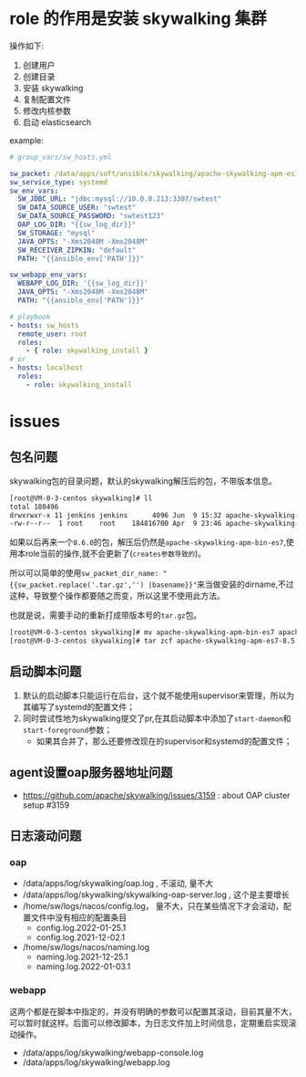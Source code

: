 # role 的作用是安装 skywalking 集群

操作如下:
1. 创建用户
2. 创建目录
3. 安装 skywalking
4. 复制配置文件
5. 修改内核参数
6. 启动 elasticsearch


example:
```yaml
# group_vars/sw_hosts.yml

sw_packet: /data/apps/soft/ansible/skywalking/apache-skywalking-apm-es7-8.5.0.tar.gz
sw_service_type: systemd
sw_env_vars:
  SW_JDBC_URL: "jdbc:mysql://10.0.0.213:3307/swtest"
  SW_DATA_SOURCE_USER: "swtest"
  SW_DATA_SOURCE_PASSWORD: "swtest123"
  OAP_LOG_DIR: "{{sw_log_dir}}"
  SW_STORAGE: "mysql"
  JAVA_OPTS: "-Xms2048M -Xmx2048M"
  SW_RECEIVER_ZIPKIN: "default"
  PATH: "{{ansible_env['PATH']}}"

sw_webapp_env_vars:
  WEBAPP_LOG_DIR: '{{sw_log_dir}}'
  JAVA_OPTS: "-Xms2048M -Xmx2048M"
  PATH: "{{ansible_env['PATH']}}"

# playbook
- hosts: sw_hosts
  remote_user: root
  roles:
    - { role: skywalking_install }
# or
- hosts: localhost
  roles:
    - role: skywalking_install

```

# issues


## 包名问题
skywalking包的目录问题，默认的skywalking解压后的包，不带版本信息。
```bash
[root@VM-0-3-centos skywalking]# ll
total 180496
drwxrwxr-x 11 jenkins jenkins      4096 Jun  9 15:32 apache-skywalking-apm-bin-es7
-rw-r--r--  1 root    root    184816700 Apr  9 23:46 apache-skywalking-apm-es7-8.5.0.tar.gz
```

如果以后再来一个`8.6.0`的包，解压后仍然是`apache-skywalking-apm-bin-es7`,使用本role当前的操作,就不会更新了(`creates参数导致的`)。

所以可以简单的使用`sw_packet_dir_name: "{{sw_packet.replace('.tar.gz','') |basename}}"`来当做安装的dirname,不过这种，导致整个操作都要随之而变，所以这里不使用此方法。

也就是说，需要手动的重新打成带版本号的`tar.gz`包。
```bash
[root@VM-0-3-centos skywalking]# mv apache-skywalking-apm-bin-es7 apache-skywalking-apm-es7-8.5.0
[root@VM-0-3-centos skywalking]# tar zcf apache-skywalking-apm-es7-8.5.0.tgz apache-skywalking-apm-es7-8.5.0

``` 
## 启动脚本问题
1. 默认的启动脚本只能运行在后台，这个就不能使用supervisor来管理，所以为其编写了systemd的配置文件；
2. 同时尝试性地为skywalking提交了pr,在其启动脚本中添加了`start-daemon`和`start-foreground`参数；
    * 如果其合并了，那么还要修改现在的supervisor和systemd的配置文件；

## agent设置oap服务器地址问题

* https://github.com/apache/skywalking/issues/3159 : about OAP cluster setup #3159

## 日志滚动问题

### oap
* /data/apps/log/skywalking/oap.log , 不滚动, 量不大
* /data/apps/log/skywalking/skywalking-oap-server.log , 这个是主要增长
* /home/sw/logs/nacos/config.log， 量不大，只在某些情况下才会滚动，配置文件中没有相应的配置条目
    * config.log.2022-01-25.1
    * config.log.2021-12-02.1
* /home/sw/logs/nacos/naming.log
    * naming.log.2021-12-25.1
    * naming.log.2022-01-03.1

### webapp
这两个都是在脚本中指定的，并没有明确的参数可以配置其滚动，目前其量不大，可以暂时就这样。后面可以修改脚本，为日志文件加上时间信息，定期重启实现滚动操作。

* /data/apps/log/skywalking/webapp-console.log
* /data/apps/log/skywalking/webapp.log 


